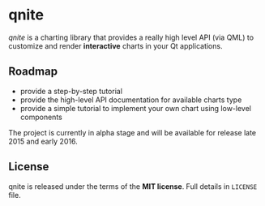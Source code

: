 # qnite

*qnite* is a charting library that provides a really high level API (via QML) to customize and render **interactive** charts in
your Qt applications.

## Roadmap

* provide a step-by-step tutorial
* provide the high-level API documentation for available charts type
* provide a simple tutorial to implement your own chart using low-level components

The project is currently in alpha stage and will be available for release late 2015 and early 2016.

## License
qnite is released under the terms of the **MIT license**. Full details in ``LICENSE`` file.
